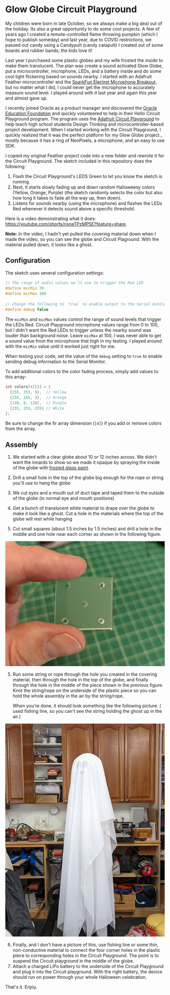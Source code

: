 # Glow Globe Circuit Playground

My children were born in late October, so we always make a big deal out of the holiday. Its also a great opportunity to do some cool projects. A few of years ago I created a remote-controlled flame throwing pumpkin (which I hope to publish someday) and last year, due to COVID restrictions, we passed out candy using a Candypult (candy catapult) I created out of some boards and rubber bands; the kids love it!

Last year I purchased some plastic globes and my wife frosted the inside to make them translucent. The plan was create a sound activated Glow Globe, put a microcontroller, microphone, LEDs, and a battery inside and do some cool light flickering based on sounds nearby. I started with an Adafruit Feather microcontroller and the [SparkFun Electret Microphone Breakout](https://www.sparkfun.com/products/12758), but no matter what I did, I could never get the microphone to accurately measure sound level. I played around with it last year and again this year and almost gave up.

I recently joined Oracle as a product manager and discovered the [Oracle Education Foundation](https://oraclefoundation.org/index.html) and quickly volunteered to help in their Hello Circuit Playground program. The program uses the [Adafruit Circuit Playground](https://learn.adafruit.com/introducing-circuit-playground/overview) to help teach high school students Design Thinking and microcontroller-based project development. When I started working with the Circuit Playground, I quickly realized that it was the perfect platform for my Glow Globe project., mostly because it has a ring of NeoPixels, a microphone, and an easy to use SDK.

I copied my original Feather project code into a new folder and rewrote it for the Circuit Playground. The sketch included in this repository does the following:

1. Flash the Circuit Playground's LEDS Green to let you know the sketch is running. 
2. Next, it starts slowly fading up and down random Halloweeny colors (Yellow, Orange, Purple) (the sketch randomly selects the color but also how long it takes to fade all the way up, then down).
3. Listens for sounds nearby (using the microphone) and flashes the LEDs Red whenever it detects sound above a specific threshold.

Here is a video demonstrating what it does: https://youtube.com/shorts/nsneTPzMP5E?feature=share. 

**Note:** In the video, I hadn't yet pulled the covering material down when I made the video, so you can see the globe and Circuit Plaground. With the material pulled down, it looks like a ghost. 

## Configuration

The sketch uses several configuration settings:

```c
// The range of audio values we'll use to trigger the Red LED
#define micMin 70
#define micMax 100

// Change the following to `true` to enable output to the Serial monitor
#define debug false
```

The `micMin` and `micMax` values control the range of sound levels that trigger the LEDs Red. Circuit Playground microphone values range from 0 to 100, but I didn't want the Red LEDs to trigger unless the nearby sound was louder than background noise. Leave `micMax` at 100, I was never able to get a sound value from the microphone that high in my testing. I played around with the `micMin` value until it worked just right for me.

When testing your code, set the value of the `debug` setting to `true` to enable sending debug information to the Serial Monitor.

To add additional colors to the color fading process, simply add values to this array:

```c
int colors[4][3] = {
  {255, 255, 0},  // Yellow
  {255, 165, 3},  // Orange
  {128, 0, 128},  // Purple
  {255, 255, 255} // White
};
```

Be sure to change the fir array dimension (`[4]`) if you add or remove colors from the array.

## Assembly

1. We started with a clear globe about 10 or 12 inches across. We didn't want the innards to show so we made it opaque by spraying the inside of the globe with [frosted glass paint](https://www.krylon.com/products/frosted-glass-finish). 
2. Drill a small hole in the top of the globe big enough for the rope or string you'll use to hang the globe

2. We cut eyes and a mouth out of duct tape and taped them to the outside of the globe (in normal eye and mouth positions)
3. Get a bunch of translucent white material to drape over the globe to make it look like a ghost. Cut a hole in the materials where the top of the globe will rest while hanging

4. Cut small squares (about 1.5 inches by 1.5 inches) and drill a hole in the middle and one hole near each corner as shown in the following figure.

![](images/hanging-bracket.jpg)

5. Run some string or rope through the hole you created in the covering material, then through the hole in the top of the globe, and finally through the hole in the middle of the piece shown in the previous figure. Knot the string/rope on the underside of the plastic piece so you can hold the whole assembly in the air by the string/rope. 

   When you're done, it should look something like the following picture. ( used fishing line, so you can't see the string holding the ghost up in the air.)

![Finished Ghost](images/finished-ghost.jpg)

6. Finally, and I don't have a picture of this, use fishing line or some thin, non-conductive material to connect the four corner holes in the plastic piece to corresponding holes in the Circuit Playground. The point is to suspend the Circuit playground in the middle of the globe. 
7. Attach a charged LiPo battery to the underside of the Circuit Playground and plug it into the Circuit playground. With the right battery, the device should run on power through your whole Halloween celebration.

That's it. Enjoy.
